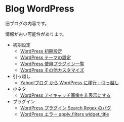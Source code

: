 # Blog WordPress

旧ブログの内容です。

情報が古い可能性があります。

- 初期設定
	- [WordPress 初期設定](_posts/wordpress-初期設定.md)
	- [WordPress テーマの設定](_posts/wordpress-テーマの設定.md)
	- [WordPress 使用プラグイン一覧](_posts/wordpress-使用プラグイン一覧.md)
	- [WordPress その他カスタマイズ](_posts/wordpress-その他カスタマイズ.md)
- 引っ越し
	- [Yahoo!ブログ から WordPress に移行・引っ越し](_posts/yahooブログ-から-wordpress-に移行・引っ越し.md)
- 小ネタ
	- [WordPress アイキャッチ画像を非表示にする](_posts/wordpress-アイキャッチ画像を非表示にする.md)
- プラグイン
	- [WordPress プラグイン Search Regex のバグ](_posts/wordpress-プラグイン-search-regex-のバグ.md)
	- [WordPress エラー apply\_filters widget\_title](_posts/wordpress-エラー-apply_filters-widget_title.md)
